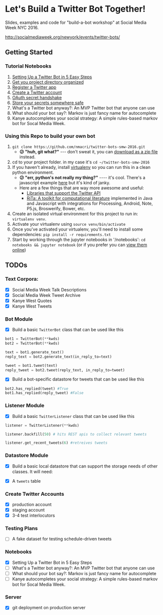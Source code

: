 Let's Build a Twitter Bot Together!
=========

Slides, examples and code for "build-a-bot workshop" at Social Media Week NYC 2016.

http://socialmediaweek.org/newyork/events/twitter-bots/

## Getting Started

### Tutorial Notebooks
1. [Setting Up a Twitter Bot in 5 Easy Steps](http://nbviewer.jupyter.org/github/nmacri/twitter-bots-smw-2016/blob/master/notebooks/1%20-%20Setting%20Up%20a%20Twitter%20Bot%20in%205%20Easy%20Steps.ipynb)
 1. [Get you project directory organized](http://nbviewer.jupyter.org/github/nmacri/twitter-bots-smw-2016/blob/master/notebooks/1%20-%20Setting%20Up%20a%20Twitter%20Bot%20in%205%20Easy%20Steps.ipynb#1.-First-things-first,-let's-get-our-project-directory-organized)
 2. [Register a Twitter app](http://nbviewer.jupyter.org/github/nmacri/twitter-bots-smw-2016/blob/master/notebooks/1%20-%20Setting%20Up%20a%20Twitter%20Bot%20in%205%20Easy%20Steps.ipynb#2.-Good,-that-went-smoothly,-now-let's-go-deal-with-twitter)
 3. [Create a Twitter account](https://twitter.com/signup)
 4. [OAuth secret handshake](http://nbviewer.jupyter.org/github/nmacri/twitter-bots-smw-2016/blob/master/notebooks/1%20-%20Setting%20Up%20a%20Twitter%20Bot%20in%205%20Easy%20Steps.ipynb#4.-Final-OAuth-step:-Secret-handshake!)
 5. [Store your secrets somewhere safe](http://nbviewer.jupyter.org/github/nmacri/twitter-bots-smw-2016/blob/master/notebooks/1%20-%20Setting%20Up%20a%20Twitter%20Bot%20in%205%20Easy%20Steps.ipynb#5.-Store-your-secrets-somewhere-safe)
2. What's a Twitter bot anyway?: An MVP Twitter bot that anyone can use
3. What should your bot say?: Markov is just fancy name for autocomplete
4. Kanye autocompletes your social strategy: A simple rules-based markov bot for Socal Media Week.

### Using this Repo to build your own bot

1. `git clone https://github.com/nmacri/twitter-bots-smw-2016.git` 
    - **:confused: "huh, git what?"** --- don't sweat it, you can [download as a zip file](https://github.com/nmacri/twitter-bots-smw-2016/archive/master.zip) instead.
2. cd to your project folder.  in my case it's `cd ~/twitter-bots-smw-2016`
3. If you haven't already, install [virtualenv](https://virtualenv.readthedocs.org/en/latest/installation.html) so you can run this in a clean python environment.
    - **:confused: "err, python's not really my thing?"** ---- it's cool.  There's a javascript example [here](https://github.com/nmacri/twitter-bots-smw-2016/tree/master/examples) but it's kind of janky.  
    - Here are a few things that are way more awesome and useful:
        - [Libraries that support the Twitter API](https://dev.twitter.com/overview/api/twitter-libraries)
        - [RiTa: A toolkit for computational literature](https://rednoise.org/rita/) implemented in Java and Javascript with integrations for Processing, Android, Note, P5.js, Broswerify, Bower, etc.
4. Create an isolated virtual environment for this project to run in: `virtualenv venv`.
5. Activate your virtualenv using `source venv/bin/activate`
6. Once you've activated your virtualenv, you'll need to install some dependencies: `pip install -r requirements.txt`
7. Start by working through the jupyter notebooks in '/notebooks': `cd notebooks && jupyter notebook` (or if you prefer you can [view them online](http://nbviewer.jupyter.org/github/nmacri/twitter-bots-smw-2016/tree/master/notebooks/))

## TODOs

###  Text Corpora:
- [x] Social Media Week Talk Descriptions
- [x] Social Media Week Tweet Archive
- [x] Kanye West Quotes
- [x] Kanye West Tweets

### Bot Module

- [x] Build a basic `TwitterBot` class that can be used like this

```python
bot1 = TwitterBot(**kwds)
bot2 = TwitterBot(**kwds)

text = bot1.generate_text()
reply_text = bot2.generate_text(in_reply_to=text)

tweet = bot1.tweet(text)
reply_tweet = bot2.tweet(reply_text, in_reply_to=tweet)
```

- [x] Build a bot-specific datastore for tweets that can be used like this

```python
bot2.has_replied(tweet) #True
bot1.has_replied(reply_tweet) #False
```

### Listener Module

- [x] Build a basic `TwitterListener` class that can be used like this

```python
listener = TwitterListener(**kwds)

listener.backfill(50) # hits REST apis to collect relevant tweets 

listener.get_recent_tweets(6) #retreives tweets
```

### Datastore Module

- [x] Build a basic local datastore that can support the storage needs of other classes.  It will need:
 - [x] A `tweets` table


### Create Twitter Accounts

- [x] production account
- [x] staging account
- [x] 3-4 test interlocutors

### Testing Plans
- [ ] A fake dataset for testing schedule-driven tweets

### Notebooks
- [x] Setting Up a Twitter Bot in 5 Easy Steps
- [ ] What's a Twitter bot anyway?: An MVP Twitter bot that anyone can use
- [ ] What should your bot say?: Markov is just fancy name for autocomplete
- [ ] Kanye autocompletes your social strategy: A simple rules-based markov bot for Socal Media Week.

### Server
- [x] git deployment on production server
